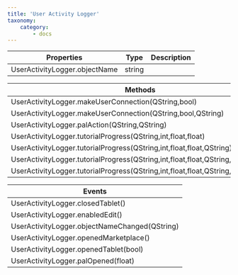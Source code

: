 ```yaml
---
title: 'User Activity Logger'
taxonomy:
    category:
        - docs
---
```


| Properties                    | Type   | Description |
| ----------------------------- | ------ | ----------- |
| UserActivityLogger.objectName | string |             |

| Methods                                  |
| ---------------------------------------- |
| UserActivityLogger.makeUserConnection(QString,bool) |
| UserActivityLogger.makeUserConnection(QString,bool,QString) |
| UserActivityLogger.palAction(QString,QString) |
| UserActivityLogger.tutorialProgress(QString,int,float,float) |
| UserActivityLogger.tutorialProgress(QString,int,float,float,QString) |
| UserActivityLogger.tutorialProgress(QString,int,float,float,QString,int) |
| UserActivityLogger.tutorialProgress(QString,int,float,float,QString,int,QString) |

| Events                                   |
| ---------------------------------------- |
| UserActivityLogger.closedTablet()        |
| UserActivityLogger.enabledEdit()         |
| UserActivityLogger.objectNameChanged(QString) |
| UserActivityLogger.openedMarketplace()   |
| UserActivityLogger.openedTablet(bool)    |
| UserActivityLogger.palOpened(float)      |
